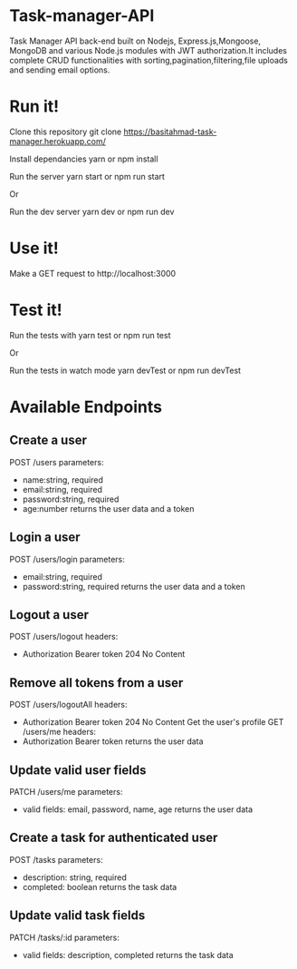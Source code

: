# Task-manager-API
Task Manager API back-end built on Nodejs, Express.js,Mongoose, MongoDB and various Node.js modules with JWT authorization.It includes complete CRUD functionalities with sorting,pagination,filtering,file uploads and sending email options.


# Run it!
Clone this repository git clone https://basitahmad-task-manager.herokuapp.com/

Install dependancies yarn or npm install

Run the server yarn start or npm run start

Or

Run the dev server yarn dev or npm run dev

# Use it!
Make a GET request to http://localhost:3000

# Test it!
Run the tests with yarn test or npm run test

Or

Run the tests in watch mode yarn devTest or npm run devTest

# Available Endpoints
## Create a user
POST /users
parameters:
  - name:string, required
  - email:string, required
  - password:string, required
  - age:number
returns the user data and a token
## Login a user
POST /users/login
parameters:
  - email:string, required
  - password:string, required
returns the user data and a token
## Logout a user
POST /users/logout
headers:
  - Authorization Bearer token
204 No Content
## Remove all tokens from a user
POST /users/logoutAll
headers:
  - Authorization Bearer token
204 No Content
Get the user's profile
GET /users/me
headers:
  - Authorization Bearer token
returns the user data
## Update valid user fields
PATCH /users/me
parameters:
  - valid fields: email, password, name, age
returns the user data
## Create a task for authenticated user
POST /tasks
parameters:
  - description: string, required
  - completed: boolean
returns the task data
## Update valid task fields
PATCH /tasks/:id
parameters:
  - valid fields: description, completed
returns the task data
